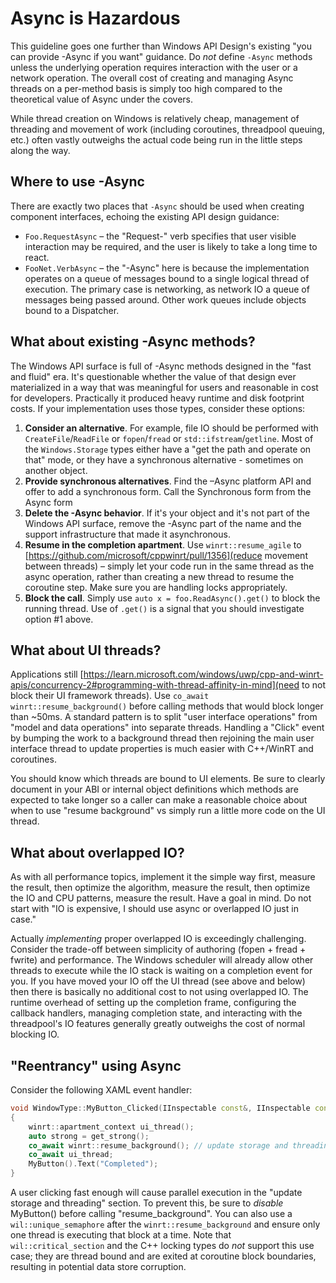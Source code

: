 # Async is Hazardous

This guideline goes one further than Windows API Design's existing "you can
provide -Async if you want" guidance. Do _not_ define `-Async` methods unless
the underlying operation requires interaction with the user or a network
operation. The overall cost of creating and managing Async threads on a
per-method basis is simply too high compared to the theoretical value of Async
under the covers.

While thread creation on Windows is relatively cheap, management of threading
and movement of work (including coroutines, threadpool queuing, etc.) often
vastly outweighs the actual code being run in the little steps along the way.

## Where to use -Async

There are exactly two places that `-Async` should be used when creating
component interfaces, echoing the existing API design guidance:

-   `Foo.RequestAsync` – the "Request-" verb specifies that user visible
    interaction may be required, and the user is likely to take a long time to
    react.
-   `FooNet.VerbAsync` – the "-Async" here is because the implementation
    operates on a queue of messages bound to a single logical thread of
    execution. The primary case is networking, as network IO a queue of messages
    being passed around. Other work queues include objects bound to a
    Dispatcher.

## What about existing -Async methods?

The Windows API surface is full of -Async methods designed in the "fast and
fluid" era. It's questionable whether the value of that design ever materialized
in a way that was meaningful for users and reasonable in cost for developers.
Practically it produced heavy runtime and disk footprint costs. If your
implementation uses those types, consider these options:

1. **Consider an alternative**. For example, file IO should be performed with
   `CreateFile`/`ReadFile` or `fopen`/`fread` or `std::ifstream`/`getline`. Most
   of the `Windows.Storage` types either have a "get the path and operate on
   that" mode, or they have a synchronous alternative - sometimes on another
   object.
2. **Provide synchronous alternatives**. Find the –Async platform API and offer
   to add a synchronous form. Call the Synchronous form from the Async form
3. **Delete the -Async behavior**. If it's your object and it's not part of the
   Windows API surface, remove the -Async part of the name and the support
   infrastructure that made it asynchronous.
4. **Resume in the completion apartment**. Use `winrt::resume_agile` to
   [https://github.com/microsoft/cppwinrt/pull/1356](reduce movement between
   threads) – simply let your code run in the same thread as the async
   operation, rather than creating a new thread to resume the coroutine step.
   Make sure you are handling locks appropriately.
5. **Block the call**. Simply use `auto x = foo.ReadAsync().get()` to block the
   running thread. Use of `.get()` is a signal that you should investigate
   option #1 above.

## What about UI threads?

Applications still
[https://learn.microsoft.com/windows/uwp/cpp-and-winrt-apis/concurrency-2#programming-with-thread-affinity-in-mind](need
to not block their UI framework threads). Use
`co_await winrt::resume_background()` before calling methods that would block
longer than ~50ms. A standard pattern is to split "user interface operations"
from "model and data operations" into separate threads. Handling a "Click" event
by bumping the work to a background thread then rejoining the main user
interface thread to update properties is much easier with C++/WinRT and
coroutines.

You should know which threads are bound to UI elements. Be sure to clearly
document in your ABI or internal object definitions which methods are expected
to take longer so a caller can make a reasonable choice about when to use
"resume background" vs simply run a little more code on the UI thread.

## What about overlapped IO?

As with all performance topics, implement it the simple way first, measure the
result, then optimize the algorithm, measure the result, then optimize the IO
and CPU patterns, measure the result. Have a goal in mind. Do not start with "IO
is expensive, I should use async or overlapped IO just in case."

Actually _implementing_ proper overlapped IO is exceedingly challenging.
Consider the trade-off between simplicity of authoring (fopen + fread + fwrite)
and performance. The Windows scheduler will already allow other 
threads to execute while the IO stack is waiting on a completion event for you.
If you have moved your IO off the UI thread (see above and below) then there is
basically no additional cost to not using overlapped IO. The runtime overhead of
setting up the completion frame, configuring the callback handlers, managing
completion state, and interacting with the threadpool's IO features generally
greatly outweighs the cost of normal blocking IO.

## "Reentrancy" using Async

Consider the following XAML event handler:

```c++
void WindowType::MyButton_Clicked(IInspectable const&, IInspectable const&)
{
    winrt::apartment_context ui_thread();
    auto strong = get_strong();
    co_await winrt::resume_background(); // update storage and threading and make other calls
    co_await ui_thread;
    MyButton().Text("Completed"); 
}
```

A user clicking fast enough will cause parallel execution in the "update storage
and threading" section. To prevent this, be sure to *disable* MyButton() before
calling "resume_background". You can also use a `wil::unique_semaphore` after the
`winrt::resume_background` and ensure only one thread is executing that block at a time.
Note that `wil::critical_section` and the C++ locking types do *not* support this
use case; they are thread bound and are exited at coroutine block boundaries,
resulting in potential data store corruption.
